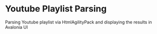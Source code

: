 # Youtube Playlist Parsing
Parsing Youtube playlist via HtmlAgilityPack and displaying the results in Avalonia UI
